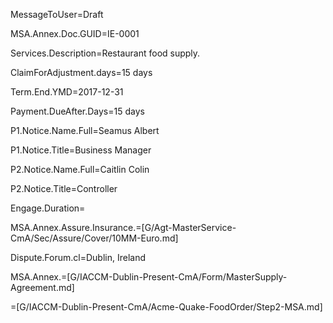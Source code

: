 MessageToUser=Draft

MSA.Annex.Doc.GUID=IE-0001

Services.Description=Restaurant food supply.

ClaimForAdjustment.days=15 days

Term.End.YMD=2017-12-31

Payment.DueAfter.Days=15 days

P1.Notice.Name.Full=Seamus Albert

P1.Notice.Title=Business Manager


P2.Notice.Name.Full=Caitlin Colin

P2.Notice.Title=Controller

Engage.Duration=

MSA.Annex.Assure.Insurance.=[G/Agt-MasterService-CmA/Sec/Assure/Cover/10MM-Euro.md]

Dispute.Forum.cl=Dublin, Ireland

MSA.Annex.=[G/IACCM-Dublin-Present-CmA/Form/MasterSupply-Agreement.md]  

=[G/IACCM-Dublin-Present-CmA/Acme-Quake-FoodOrder/Step2-MSA.md]
